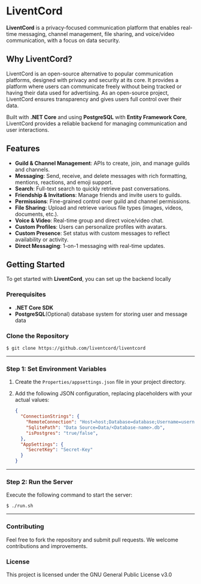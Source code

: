 # LiventCord

**LiventCord** is a privacy-focused communication platform that enables real-time messaging, channel management, file sharing, and voice/video communication, with a focus on data security.

## Why LiventCord?

LiventCord is an open-source alternative to popular communication platforms, designed with privacy and security at its core. It provides a platform where users can communicate freely without being tracked or having their data used for advertising. As an open-source project, LiventCord ensures transparency and gives users full control over their data.

Built with **.NET Core** and using **PostgreSQL** with **Entity Framework Core**, LiventCord provides a reliable backend for managing communication and user interactions.

## Features

- **Guild & Channel Management**: APIs to create, join, and manage guilds and channels.
- **Messaging**: Send, receive, and delete messages with rich formatting, mentions, reactions, and emoji support.
- **Search**: Full-text search to quickly retrieve past conversations.
- **Friendship & Invitations**: Manage friends and invite users to guilds.
- **Permissions**: Fine-grained control over guild and channel permissions.
- **File Sharing**: Upload and retrieve various file types (images, videos, documents, etc.).
- **Voice & Video**: Real-time group and direct voice/video chat.
- **Custom Profiles**: Users can personalize profiles with avatars.
- **Custom Presence**: Set status with custom messages to reflect availability or activity.
- **Direct Messaging**: 1-on-1 messaging with real-time updates.

## Getting Started

To get started with **LiventCord**, you can set up the backend locally

### Prerequisites

- **.NET Core SDK**
- **PostgreSQL**(Optional) database system for storing user and message data

### Clone the Repository

    $ git clone https://github.com/liventcord/liventcord
---
### Step 1: Set Environment Variables

1. Create the `Properties/appsettings.json` file in your project directory.
2. Add the following JSON configuration, replacing placeholders with your actual values:

    ```json
    {
      "ConnectionStrings": {
        "RemoteConnection": "Host=host;Database=database;Username=username;Password=password;Port=port;SSL Mode=sslmode",
        "SqlitePath": "Data Source=Data/<Database-name>.db",
        "isPostgres": "true/false",
      },
      "AppSettings": {
        "SecretKey": "Secret-Key"
      }
    }
    ```
---
### Step 2: Run the Server

Execute the following command to start the server:

    $ ./run.sh

---

### Contributing

Feel free to fork the repository and submit pull requests. We welcome contributions and improvements.

### License

This project is licensed under the GNU General Public License v3.0
